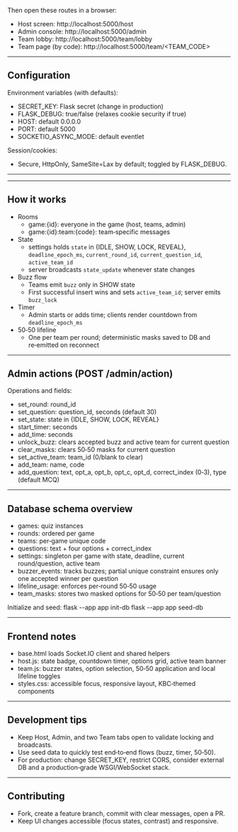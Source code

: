 
Then open these routes in a browser:
- Host screen: http://localhost:5000/host
- Admin console: http://localhost:5000/admin
- Team lobby: http://localhost:5000/team/lobby
- Team page (by code): http://localhost:5000/team/<TEAM_CODE>

---

## Configuration

Environment variables (with defaults):
- SECRET_KEY: Flask secret (change in production)
- FLASK_DEBUG: true/false (relaxes cookie security if true)
- HOST: default 0.0.0.0
- PORT: default 5000
- SOCKETIO_ASYNC_MODE: default eventlet

Session/cookies:
- Secure, HttpOnly, SameSite=Lax by default; toggled by FLASK_DEBUG.

---

---

## How it works

- Rooms
  - game:{id}: everyone in the game (host, teams, admin)
  - game:{id}:team:{code}: team‑specific messages
- State
  - settings holds `state` in {IDLE, SHOW, LOCK, REVEAL}, `deadline_epoch_ms`, `current_round_id`, `current_question_id`, `active_team_id`
  - server broadcasts `state_update` whenever state changes
- Buzz flow
  - Teams emit `buzz` only in SHOW state
  - First successful insert wins and sets `active_team_id`; server emits `buzz_lock`
- Timer
  - Admin starts or adds time; clients render countdown from `deadline_epoch_ms`
- 50‑50 lifeline
  - One per team per round; deterministic masks saved to DB and re‑emitted on reconnect

---

## Admin actions (POST /admin/action)

Operations and fields:
- set_round: round_id
- set_question: question_id, seconds (default 30)
- set_state: state in {IDLE, SHOW, LOCK, REVEAL}
- start_timer: seconds
- add_time: seconds
- unlock_buzz: clears accepted buzz and active team for current question
- clear_masks: clears 50‑50 masks for current question
- set_active_team: team_id (0/blank to clear)
- add_team: name, code
- add_question: text, opt_a, opt_b, opt_c, opt_d, correct_index (0‑3), type (default MCQ)

---

## Database schema overview

- games: quiz instances
- rounds: ordered per game
- teams: per‑game unique code
- questions: text + four options + correct_index
- settings: singleton per game with state, deadline, current round/question, active team
- buzzer_events: tracks buzzes; partial unique constraint ensures only one accepted winner per question
- lifeline_usage: enforces per‑round 50‑50 usage
- team_masks: stores two masked options for 50‑50 per team/question

Initialize and seed:
flask --app app init-db
flask --app app seed-db


---

## Frontend notes

- base.html loads Socket.IO client and shared helpers
- host.js: state badge, countdown timer, options grid, active team banner
- team.js: buzzer states, option selection, 50‑50 application and local lifeline toggles
- styles.css: accessible focus, responsive layout, KBC‑themed components

---

## Development tips

- Keep Host, Admin, and two Team tabs open to validate locking and broadcasts.
- Use seed data to quickly test end‑to‑end flows (buzz, timer, 50‑50).
- For production: change SECRET_KEY, restrict CORS, consider external DB and a production‑grade WSGI/WebSocket stack.

---

## Contributing

- Fork, create a feature branch, commit with clear messages, open a PR.
- Keep UI changes accessible (focus states, contrast) and responsive.

